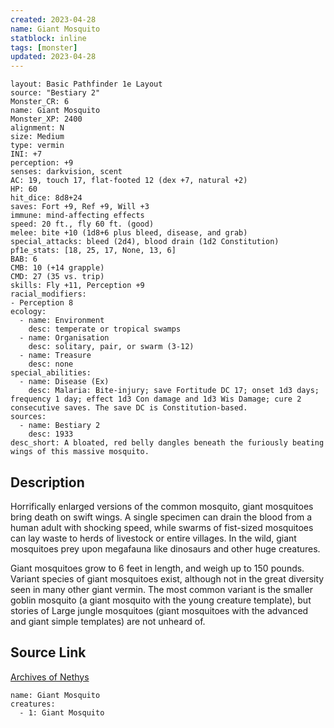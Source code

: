 ```yaml
---
created: 2023-04-28
name: Giant Mosquito
statblock: inline
tags: [monster]
updated: 2023-04-28
---
```

```statblock
layout: Basic Pathfinder 1e Layout
source: "Bestiary 2"
Monster_CR: 6
name: Giant Mosquito
Monster_XP: 2400
alignment: N
size: Medium
type: vermin
INI: +7
perception: +9
senses: darkvision, scent
AC: 19, touch 17, flat-footed 12 (dex +7, natural +2)
HP: 60
hit_dice: 8d8+24
saves: Fort +9, Ref +9, Will +3
immune: mind-affecting effects
speed: 20 ft., fly 60 ft. (good)
melee: bite +10 (1d8+6 plus bleed, disease, and grab)
special_attacks: bleed (2d4), blood drain (1d2 Constitution)
pf1e_stats: [18, 25, 17, None, 13, 6]
BAB: 6
CMB: 10 (+14 grapple)
CMD: 27 (35 vs. trip)
skills: Fly +11, Perception +9
racial_modifiers:
- Perception 8
ecology:
  - name: Environment
    desc: temperate or tropical swamps
  - name: Organisation
    desc: solitary, pair, or swarm (3-12)
  - name: Treasure
    desc: none
special_abilities:
  - name: Disease (Ex)
    desc: Malaria: Bite-injury; save Fortitude DC 17; onset 1d3 days; frequency 1 day; effect 1d3 Con damage and 1d3 Wis Damage; cure 2 consecutive saves. The save DC is Constitution-based.
sources:
  - name: Bestiary 2
    desc: 1933
desc_short: A bloated, red belly dangles beneath the furiously beating wings of this massive mosquito.
```
## Description
Horrifically enlarged versions of the common mosquito, giant mosquitoes bring death on swift wings. A single specimen can drain the blood from a human adult with shocking speed, while swarms of fist-sized mosquitoes can lay waste to herds of livestock or entire villages. In the wild, giant mosquitoes prey upon megafauna like dinosaurs and other huge creatures.

Giant mosquitoes grow to 6 feet in length, and weigh up to 150 pounds. Variant species of giant mosquitoes exist, although not in the great diversity seen in many other giant vermin. The most common variant is the smaller goblin mosquito (a giant mosquito with the young creature template), but stories of Large jungle mosquitoes (giant mosquitoes with the advanced and giant simple templates) are not unheard of.
## Source Link
[Archives of Nethys](https://aonprd.com/MonsterDisplay.aspx?ItemName=Giant%20Mosquito)
```encounter-table
name: Giant Mosquito
creatures:
  - 1: Giant Mosquito
```
